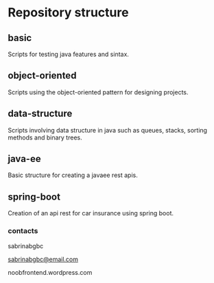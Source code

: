 # Repository structure

## basic
Scripts for testing java features and sintax.

## object-oriented
Scripts using the object-oriented pattern for designing projects.

## data-structure
Scripts involving data structure in java such as queues, stacks, sorting methods and binary trees.

## java-ee
Basic structure for creating a javaee rest apis.

## spring-boot
Creation of an api rest for car insurance using spring boot.

### contacts
sabrinabgbc

sabrinabgbc@email.com

noobfrontend.wordpress.com